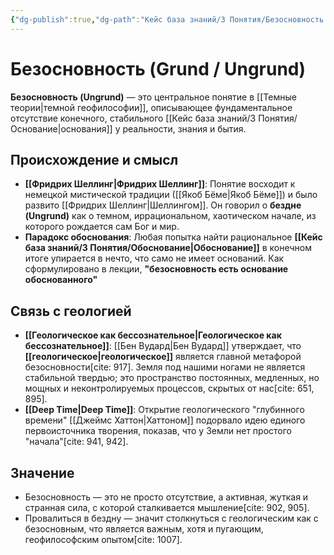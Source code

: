 ```yaml
---
{"dg-publish":true,"dg-path":"Кейс база знаний/3 Понятия/Безосновность (Grund - Ungrund)","permalink":"/kejs-baza-znanij/3-ponyatiya/bezosnovnost-grund-ungrund/"}
---
```



# Безосновность (Grund / Ungrund)

**Безосновность (Ungrund)** — это центральное понятие в [[Темные теории\|темной геофилософии]], описывающее фундаментальное отсутствие конечного, стабильного [[Кейс база знаний/3 Понятия/Основание\|основания]] у реальности, знания и бытия.

## Происхождение и смысл
- **[[Фридрих Шеллинг\|Фридрих Шеллинг]]**: Понятие восходит к немецкой мистической традиции ([[Якоб Бёме\|Якоб Бёме]]) и было развито [[Фридрих Шеллинг\|Шеллингом]]. Он говорил о **бездне (Ungrund)** как о темном, иррациональном, хаотическом начале, из которого рождается сам Бог и мир.
- **Парадокс обоснования**: Любая попытка найти рациональное **[[Кейс база знаний/3 Понятия/Обоснование\|Обоснование]]** в конечном итоге упирается в нечто, что само не имеет оснований. Как сформулировано в лекции, **"безосновность есть основание обоснованного"**

## Связь с геологией
- **[[Геологическое как бессознательное\|Геологическое как бессознательное]]**: [[Бен Вудард\|Бен Вудард]] утверждает, что **[[геологическое\|геологическое]]** является главной метафорой безосновности[cite: 917]. Земля под нашими ногами не является стабильной твердью; это пространство постоянных, медленных, но мощных и неконтролируемых процессов, скрытых от нас[cite: 651, 895].
- **[[Deep Time\|Deep Time]]**: Открытие геологического "глубинного времени" [[Джеймс Хаттон\|Хаттоном]] подорвало идею единого первоисточника творения, показав, что у Земли нет простого "начала"[cite: 941, 942].

## Значение
- Безосновность — это не просто отсутствие, а активная, жуткая и странная сила, с которой сталкивается мышление[cite: 902, 905].
- Провалиться в бездну — значит столкнуться с геологическим как с безосновным, что является важным, хотя и пугающим, геофилософским опытом[cite: 1007].



